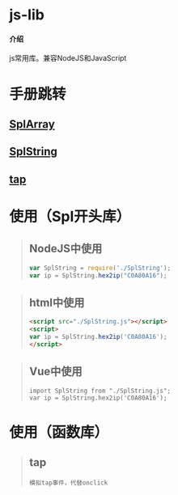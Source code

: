 # js-lib

#### 介绍
js常用库。兼容NodeJS和JavaScript

# 手册跳转
## [SplArray](/SplArray.md)
## [SplString](/SplString.md)
## [tap](/tap.md)


# 使用（Spl开头库）

>## NodeJS中使用
>```javascript
>var SplString = require('./SplString');
>var ip = SplString.hex2ip("C0A80A16");
>```

>## html中使用
>```html
><script src="./SplString.js"></script>
><script>
>var ip = SplString.hex2ip('C0A80A16');
></script>
>```

>## Vue中使用
>```vue
>import SplString from "./SplString.js";
>var ip = SplString.hex2ip('C0A80A16');
>```

# 使用（函数库）
>## tap
>```text
>模拟tap事件，代替onclick
>```


